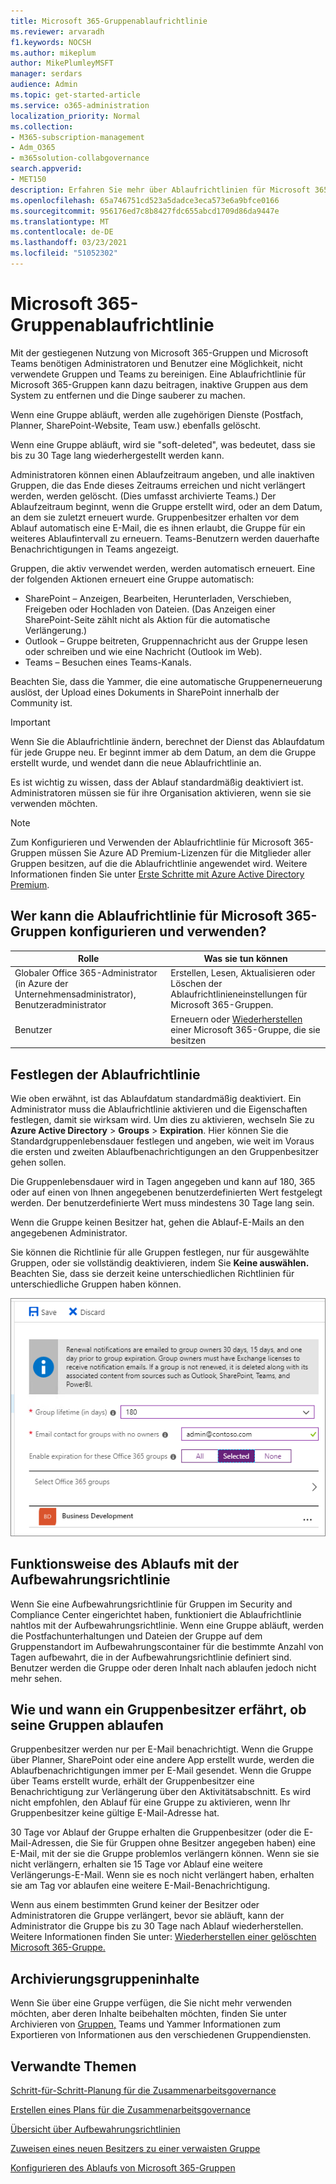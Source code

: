 ```yaml
---
title: Microsoft 365-Gruppenablaufrichtlinie
ms.reviewer: arvaradh
f1.keywords: NOCSH
ms.author: mikeplum
author: MikePlumleyMSFT
manager: serdars
audience: Admin
ms.topic: get-started-article
ms.service: o365-administration
localization_priority: Normal
ms.collection:
- M365-subscription-management
- Adm_O365
- m365solution-collabgovernance
search.appverid:
- MET150
description: Erfahren Sie mehr über Ablaufrichtlinien für Microsoft 365-Gruppen.
ms.openlocfilehash: 65a746751cd523a5dadce3eca573e6a9bfce0166
ms.sourcegitcommit: 956176ed7c8b8427fdc655abcd1709d86da9447e
ms.translationtype: MT
ms.contentlocale: de-DE
ms.lasthandoff: 03/23/2021
ms.locfileid: "51052302"
---
```

# <a name="microsoft-365-group-expiration-policy"></a>Microsoft 365-Gruppenablaufrichtlinie

Mit der gestiegenen Nutzung von Microsoft 365-Gruppen und Microsoft Teams benötigen Administratoren und Benutzer eine Möglichkeit, nicht verwendete Gruppen und Teams zu bereinigen. Eine Ablaufrichtlinie für Microsoft 365-Gruppen kann dazu beitragen, inaktive Gruppen aus dem System zu entfernen und die Dinge sauberer zu machen.

Wenn eine Gruppe abläuft, werden alle zugehörigen Dienste (Postfach, Planner, SharePoint-Website, Team usw.) ebenfalls gelöscht.

Wenn eine Gruppe abläuft, wird sie "soft-deleted", was bedeutet, dass sie bis zu 30 Tage lang wiederhergestellt werden kann.

Administratoren können einen Ablaufzeitraum angeben, und alle inaktiven Gruppen, die das Ende dieses Zeitraums erreichen und nicht verlängert werden, werden gelöscht. (Dies umfasst archivierte Teams.) Der Ablaufzeitraum beginnt, wenn die Gruppe erstellt wird, oder an dem Datum, an dem sie zuletzt erneuert wurde. Gruppenbesitzer erhalten vor dem Ablauf automatisch eine E-Mail, die es ihnen erlaubt, die Gruppe für ein weiteres Ablaufintervall zu erneuern. Teams-Benutzern werden dauerhafte Benachrichtigungen in Teams angezeigt.

Gruppen, die aktiv verwendet werden, werden automatisch erneuert. Eine der folgenden Aktionen erneuert eine Gruppe automatisch:
- SharePoint – Anzeigen, Bearbeiten, Herunterladen, Verschieben, Freigeben oder Hochladen von Dateien. (Das Anzeigen einer SharePoint-Seite zählt nicht als Aktion für die automatische Verlängerung.)
- Outlook – Gruppe beitreten, Gruppennachricht aus der Gruppe lesen oder schreiben und wie eine Nachricht (Outlook im Web).
- Teams – Besuchen eines Teams-Kanals.

Beachten Sie, dass die Yammer, die eine automatische Gruppenerneuerung auslöst, der Upload eines Dokuments in SharePoint innerhalb der Community ist.

> [!IMPORTANT]
> Wenn Sie die Ablaufrichtlinie ändern, berechnet der Dienst das Ablaufdatum für jede Gruppe neu. Er beginnt immer ab dem Datum, an dem die Gruppe erstellt wurde, und wendet dann die neue Ablaufrichtlinie an.

Es ist wichtig zu wissen, dass der Ablauf standardmäßig deaktiviert ist. Administratoren müssen sie für ihre Organisation aktivieren, wenn sie sie verwenden möchten.

> [!NOTE]
> Zum Konfigurieren und Verwenden der Ablaufrichtlinie für Microsoft 365-Gruppen müssen Sie Azure AD Premium-Lizenzen für die Mitglieder aller Gruppen besitzen, auf die die Ablaufrichtlinie angewendet wird. Weitere Informationen finden Sie unter [Erste Schritte mit Azure Active Directory Premium](/azure/active-directory/active-directory-get-started-premium).

## <a name="who-can-configure-and-use-the-microsoft-365-groups-expiration-policy"></a>Wer kann die Ablaufrichtlinie für Microsoft 365-Gruppen konfigurieren und verwenden?

|Rolle|Was sie tun können|
|---------|---------|
|Globaler Office 365-Administrator (in Azure der Unternehmensadministrator), Benutzeradministrator|Erstellen, Lesen, Aktualisieren oder Löschen der Ablaufrichtlinieneinstellungen für Microsoft 365-Gruppen.|
|Benutzer|Erneuern oder [Wiederherstellen](/azure/active-directory/users-groups-roles/groups-restore-deleted) einer Microsoft 365-Gruppe, die sie besitzen|

## <a name="how-to-set-the-expiration-policy"></a>Festlegen der Ablaufrichtlinie

Wie oben erwähnt, ist das Ablaufdatum standardmäßig deaktiviert. Ein Administrator muss die Ablaufrichtlinie aktivieren und die Eigenschaften festlegen, damit sie wirksam wird. Um dies zu aktivieren, wechseln Sie zu **Azure Active Directory**  >  **Groups**  >  **Expiration**. Hier können Sie die Standardgruppenlebensdauer festlegen und angeben, wie weit im Voraus die ersten und zweiten Ablaufbenachrichtigungen an den Gruppenbesitzer gehen sollen.

Die Gruppenlebensdauer wird in Tagen angegeben und kann auf 180, 365 oder auf einen von Ihnen angegebenen benutzerdefinierten Wert festgelegt werden. Der benutzerdefinierte Wert muss mindestens 30 Tage lang sein.

Wenn die Gruppe keinen Besitzer hat, gehen die Ablauf-E-Mails an den angegebenen Administrator.

Sie können die Richtlinie für alle Gruppen festlegen, nur für ausgewählte Gruppen, oder sie vollständig deaktivieren, indem Sie **Keine auswählen.** Beachten Sie, dass sie derzeit keine unterschiedlichen Richtlinien für unterschiedliche Gruppen haben können.

![Screenshot der Gruppenablaufeinstellungen in Azure Active Directory](../media/azure-groups-expiration-settings.png)

## <a name="how-expiry-works-with-the-retention-policy"></a>Funktionsweise des Ablaufs mit der Aufbewahrungsrichtlinie

Wenn Sie eine Aufbewahrungsrichtlinie für Gruppen im Security and Compliance Center eingerichtet haben, funktioniert die Ablaufrichtlinie nahtlos mit der Aufbewahrungsrichtlinie. Wenn eine Gruppe abläuft, werden die Postfachunterhaltungen und Dateien der Gruppe auf dem Gruppenstandort im Aufbewahrungscontainer für die bestimmte Anzahl von Tagen aufbewahrt, die in der Aufbewahrungsrichtlinie definiert sind. Benutzer werden die Gruppe oder deren Inhalt nach ablaufen jedoch nicht mehr sehen.

## <a name="how-and-when-a-group-owner-learns-if-their-groups-are-going-to-expire"></a>Wie und wann ein Gruppenbesitzer erfährt, ob seine Gruppen ablaufen

Gruppenbesitzer werden nur per E-Mail benachrichtigt. Wenn die Gruppe über Planner, SharePoint oder eine andere App erstellt wurde, werden die Ablaufbenachrichtigungen immer per E-Mail gesendet. Wenn die Gruppe über Teams erstellt wurde, erhält der Gruppenbesitzer eine Benachrichtigung zur Verlängerung über den Aktivitätsabschnitt. Es wird nicht empfohlen, den Ablauf für eine Gruppe zu aktivieren, wenn Ihr Gruppenbesitzer keine gültige E-Mail-Adresse hat.

30 Tage vor Ablauf der Gruppe erhalten die Gruppenbesitzer (oder die E-Mail-Adressen, die Sie für Gruppen ohne Besitzer angegeben haben) eine E-Mail, mit der sie die Gruppe problemlos verlängern können. Wenn sie sie nicht verlängern, erhalten sie 15 Tage vor Ablauf eine weitere Verlängerungs-E-Mail. Wenn sie es noch nicht verlängert haben, erhalten sie am Tag vor ablaufen eine weitere E-Mail-Benachrichtigung.

Wenn aus einem bestimmten Grund keiner der Besitzer oder Administratoren die Gruppe verlängert, bevor sie abläuft, kann der Administrator die Gruppe bis zu 30 Tage nach Ablauf wiederherstellen. Weitere Informationen finden Sie unter: [Wiederherstellen einer gelöschten Microsoft 365-Gruppe.](https://support.office.com/article/restore-a-deleted-office-365-group-b7c66b59-657a-4e1a-8aa0-8163b1f4eb54)

## <a name="archiving-group-contents"></a>Archivierungsgruppeninhalte

Wenn Sie über eine Gruppe verfügen, die Sie nicht mehr verwenden möchten, aber deren Inhalte beibehalten möchten, finden Sie unter Archivieren von [Gruppen,](end-life-cycle-groups-teams-sites-yammer.md) Teams und Yammer Informationen zum Exportieren von Informationen aus den verschiedenen Gruppendiensten.

## <a name="related-topics"></a>Verwandte Themen

[Schritt-für-Schritt-Planung für die Zusammenarbeitsgovernance](collaboration-governance-overview.md#collaboration-governance-planning-step-by-step)

[Erstellen eines Plans für die Zusammenarbeitsgovernance](collaboration-governance-first.md)

[Übersicht über Aufbewahrungsrichtlinien](https://support.office.com/article/5e377752-700d-4870-9b6d-12bfc12d2423)

[Zuweisen eines neuen Besitzers zu einer verwaisten Gruppe](https://support.office.com/article/86bb3db6-8857-45d1-95c8-f6d540e45732)

[Konfigurieren des Ablaufs von Microsoft 365-Gruppen](/azure/active-directory/active-directory-groups-lifecycle-azure-portal)